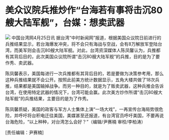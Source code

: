 # 美众议院兵推炒作“台海若有事将击沉80艘大陆军舰”，台媒：想卖武器

![](https://inews.gtimg.com/newsapp_bt/0/15783785934/1000)
中国台湾网4月25日讯
据台湾“中时新闻网”报道，根据美国众议院日前进行的兵推结果显示，若台海爆发冲突，将不会只有海战与空战，会有8万解放军登陆台湾，而美军则会击沉80艘大陆军舰。对此，台湾资深媒体人陈凤馨认为，兵推都有其背后目的，此次美国众议院所谓“击沉80艘大陆军舰”的兵推，目的是为了要作秀、卖武器。

陈凤馨表示，美国每进行一次兵推都有其背后目的，若是要做为决策参考用，那么这种兵推结果就不会公开。按照此前美方统计数据显示，五角大楼共做了18次兵推，结果都是美国输掉战争。而另一种目的，就是为了贩卖武器，这种兵推会告诉台湾，在使用特定武器的情况下，台湾可能会赢。此次美方炒作所谓“击沉80艘大陆军舰”的兵推结果，主要目的是为了作秀。

陈凤馨质疑，美国的政客与军方人士集体上演“一场大戏”，一再宣传台海局势很危险，并呼吁将台积电迁往美国，美媒甚至还报道，有台湾官员呼吁美国，不要再说台海危险，“以上种种，对台湾怎么会好？”（编辑/尹赛楠
审校/李柏涛）

[责任编辑：尹赛楠]

